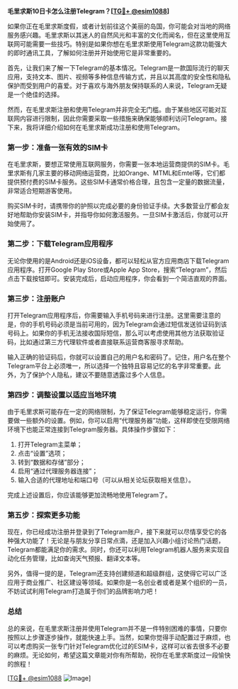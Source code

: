 **毛里求斯10日卡怎么注册Telegram？[[TG💪+ @esim1088](https://t.me/s/esim1088)]**

如果你正在毛里求斯度假，或者计划前往这个美丽的岛国，你可能会对当地的网络服务感兴趣。毛里求斯以其迷人的自然风光和丰富的文化而闻名，但在这里使用互联网可能需要一些技巧。特别是如果你想在毛里求斯使用Telegram这款功能强大的即时通讯工具，了解如何注册并开始使用它是非常重要的。

首先，让我们来了解一下Telegram的基本情况。Telegram是一款国际流行的聊天应用，支持文本、图片、视频等多种信息传输方式，并且以其高度的安全性和隐私保护而受到用户的喜爱。对于喜欢与海外朋友保持联系的人来说，Telegram无疑是一个绝佳的选择。

然而，在毛里求斯注册和使用Telegram并非完全无门槛。由于某些地区可能对互联网内容进行限制，因此你需要采取一些措施来确保能够顺利访问Telegram。接下来，我将详细介绍如何在毛里求斯成功注册和使用Telegram。

### 第一步：准备一张有效的SIM卡

在毛里求斯，要想正常使用互联网服务，你需要一张本地运营商提供的SIM卡。毛里求斯有几家主要的移动网络运营商，比如Orange、MTML和Emtel等，它们都提供预付费的SIM卡服务。这些SIM卡通常价格合理，且包含一定量的数据流量，非常适合短期游客使用。

购买SIM卡时，请携带你的护照以完成必要的身份验证手续。大多数营业厅都会友好地帮助你安装SIM卡，并指导你如何激活服务。一旦SIM卡激活后，你就可以开始使用了。

### 第二步：下载Telegram应用程序

无论你使用的是Android还是iOS设备，都可以轻松从官方应用商店下载Telegram应用程序。打开Google Play Store或Apple App Store，搜索“Telegram”，然后点击下载按钮即可。安装完成后，启动应用程序，你会看到一个简洁直观的界面。

### 第三步：注册账户

打开Telegram应用程序后，你需要输入手机号码来进行注册。这里需要注意的是，你的手机号码必须是当前可用的，因为Telegram会通过短信发送验证码到该号码上。如果你的手机无法接收国际短信，那么可以考虑使用其他方法获取验证码，比如通过第三方代理软件或者直接联系运营商客服寻求帮助。

输入正确的验证码后，你就可以设置自己的用户名和密码了。记住，用户名在整个Telegram平台上必须唯一，所以选择一个独特且容易记忆的名字非常重要。此外，为了保护个人隐私，建议不要随意透露过多个人信息。

### 第四步：调整设置以适应当地环境

由于毛里求斯可能存在一定的网络限制，为了保证Telegram能够稳定运行，你需要做一些额外的设置。例如，你可以启用“代理服务器”功能，这样即使在受限网络环境下也能正常连接到Telegram服务器。具体操作步骤如下：

1. 打开Telegram主菜单；
2. 点击“设置”选项；
3. 转到“数据和存储”部分；
4. 启用“通过代理服务器连接”；
5. 输入合适的代理地址和端口号（可以从相关论坛获取相关信息）。

完成上述设置后，你应该能够更加流畅地使用Telegram了。

### 第五步：探索更多功能

现在，你已经成功注册并登录到了Telegram账户，接下来就可以尽情享受它的各种强大功能了！无论是与朋友分享日常点滴，还是加入兴趣小组讨论热门话题，Telegram都能满足你的需求。同时，你还可以利用Telegram机器人服务来实现自动化任务管理，比如查询天气预报、翻译文本等。

另外，值得一提的是，Telegram还支持创建频道和超级群组，这使得它可以广泛应用于商业推广、社区建设等领域。如果你是一名创业者或者是某个组织的一员，不妨试试利用Telegram打造属于你们的品牌影响力吧！

### 总结

总的来说，在毛里求斯注册并使用Telegram并不是一件特别困难的事情，只要你按照以上步骤逐步操作，就能快速上手。当然，如果你觉得手动配置过于麻烦，也可以考虑购买一张专门针对Telegram优化过的ESIM卡，这样可以省去很多不必要的麻烦。无论如何，希望这篇文章能对你有所帮助，祝你在毛里求斯度过一段愉快的旅程！

[[TG💪+ @esim1088](https://t.me/s/esim1088) ![Image](https://i.postimg.cc/4NQfJmqS/Snipaste-2025-05-13-00-14-12.png)]